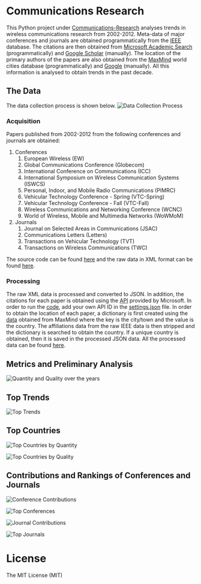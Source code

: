 Communications Research
=====
This Python project under [Communications-Research](https://github.com/thampiman/Data-Science/tree/master/Communications-Research) analyses trends in wireless communications research from 2002-2012. Meta-data of major conferences and journals are obtained programmatically from the [IEEE](http://ieeexplore.ieee.org/gateway/) database. The citations are then obtained from [Microsoft Academic Search](http://academic.research.microsoft.com/) (programmatically) and [Google Scholar](http://scholar.google.com) (manually). The location of the primary authors of the papers are also obtained from the [MaxMind](https://www.maxmind.com/en/worldcities) world cities database (programmatically) and [Google](http://google.com) (manually). All this information is analysed to obtain trends in the past decade. 

## The Data
The data collection process is shown below.
![Data Collection Process](Communications-Research/images/data_process.png)

### Acquisition
Papers published from 2002-2012 from the following conferences and journals are obtained:

1. Conferences
   1. European Wireless (EW)
   2. Global Communications Conference (Globecom)
   3. International Conference on Communications (ICC)
   4. International Symposium on Wireless Communication Systems (ISWCS)
   5. Personal, Indoor, and Mobile Radio Communications (PIMRC)
   6. Vehicular Technology Conference - Spring (VTC-Spring)
   7. Vehicular Technology Conference - Fall (VTC-Fall)
   8. Wireless Communications and Networking Conference (WCNC)
   9. World of Wireless, Mobile and Multimedia Networks (WoWMoM)
2. Journals
   1. Journal on Selected Areas in Communications (JSAC)
   2. Communications Letters (Letters)
   3. Transactions on Vehicular Technology (TVT)
   4. Transactions on Wireless Communications (TWC)

The source code can be found [here](https://github.com/thampiman/Data-Science/blob/master/Communications-Research/acquire_data.py) and the raw data in XML format can be found [here](https://github.com/thampiman/Data-Science/tree/master/Communications-Research/raw-data).

### Processing
The raw XML data is processed and converted to JSON. In addition, the citations for each paper is obtained using the [API](http://academic.research.microsoft.com/about/Microsoft%20Academic%20Search%20API%20User%20Manual.pdf) provided by Microsoft. In order to run the [code](https://github.com/thampiman/Data-Science/blob/master/Communications-Research/process_data.py), add your own API ID in the [settings.json](https://github.com/thampiman/Data-Science/blob/master/Communications-Research/settings.json) file. In order to obtain the location of each paper, a dictionary is first created using the [data](https://github.com/thampiman/Data-Science/blob/master/Communications-Research/location-data/worldcitiespop.txt.zip) obtained from MaxMind where the key is the city/town and the value is the country. The affiliations data from the raw IEEE data is then stripped and the dictionary is searched to obtain the country. If a unique country is obtained, then it is saved in the processed JSON data. All the processed data can be found [here](https://github.com/thampiman/Data-Science/tree/master/Communications-Research/processed-data).

## Metrics and Preliminary Analysis
![Quantity and Quality over the years](Communications-Research/images/overall_quantity_quality.jpg)

## Top Trends
![Top Trends](Communications-Research/images/tag_cloud.png)

## Top Countries
![Top Countries by Quantity](Communications-Research/images/quantity_by_country.png)

![Top Countries by Quality](Communications-Research/images/quality_by_country.jpg)

## Contributions and Rankings of Conferences and Journals
![Conference Contributions](Communications-Research/images/contribution_of_conf.jpg)

![Top Conferences](Communications-Research/images/quality_of_conf.jpg)

![Journal Contributions](Communications-Research/images/contribution_of_journal.jpg)

![Top Journals](Communications-Research/images/quality_of_journal.jpg)

License
=====
The MIT License (MIT)